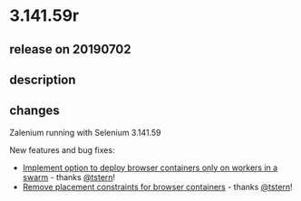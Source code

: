 # 3.141.59r

## release on 20190702

## description

## changes

Zalenium running with Selenium 3.141.59

New features and bug fixes:

* <a href="https://github.com/zalando/zalenium/commit/4882d5a46549476dfafefe951072849b2c46d86c">Implement option to deploy browser containers only on workers in a swarm</a> - thanks <a class="user-mention notranslate" data-hovercard-type="user" data-hovercard-url="/users/tstern/hovercard" data-octo-click="hovercard-link-click" data-octo-dimensions="link_type:self" href="https://github.com/tstern">@tstern</a>!
* <a href="https://github.com/zalando/zalenium/commit/89c010ca84f9e8642f93c14d5af333dabe9ff261"> Remove placement constraints for browser containers</a> - thanks <a class="user-mention notranslate" data-hovercard-type="user" data-hovercard-url="/users/tstern/hovercard" data-octo-click="hovercard-link-click" data-octo-dimensions="link_type:self" href="https://github.com/tstern">@tstern</a>!

